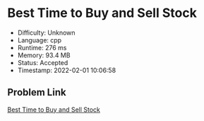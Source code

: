 # Best Time to Buy and Sell Stock

- Difficulty: Unknown
- Language: cpp
- Runtime: 276 ms
- Memory: 93.4 MB
- Status: Accepted
- Timestamp: 2022-02-01 10:06:58

## Problem Link
[Best Time to Buy and Sell Stock](https://leetcode.com/problems/best-time-to-buy-and-sell-stock)

